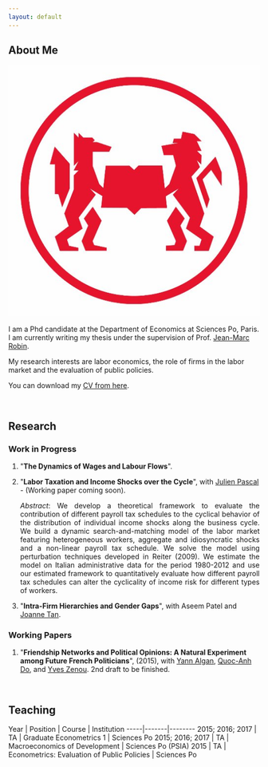 ```yaml
---
layout: default
---
```


## About Me

<img class="profile-picture" src="pipo.jpg">

I am a Phd candidate at the Department of Economics at Sciences Po, Paris. I am currently writing my thesis under the supervision of Prof. [Jean-Marc Robin](https://sites.google.com/site/jmarcrobin/).

My research interests are labor economics, the role of firms in the labor market and the evaluation of public policies.

You can download my [CV from here](CV.pdf).

&nbsp;

## Research

### Work in Progress

1. "**The Dynamics of Wages and Labour Flows**".

2. "**Labor Taxation and Income Shocks over the Cycle**", with [Julien Pascal](https://julienpascal.github.io/) - (Working paper coming soon).

    <p align="justify"> <i>Abstract</i>:
    We develop a theoretical framework to evaluate the contribution of different payroll tax schedules to the cyclical behavior of the distribution of individual income shocks along the business cycle. We build a dynamic search-and-matching model of the labor market featuring heterogeneous workers, aggregate and idiosyncratic shocks and a non-linear payroll tax schedule. We solve the model using perturbation techniques developed in Reiter (2009). We estimate the model on Italian administrative data for the period 1980-2012 and use our estimated framework to quantitatively evaluate how different payroll tax schedules can alter the cyclicality of income risk for different types of workers.</p>

3. "**Intra-Firm Hierarchies and Gender Gaps**", with Aseem Patel and [Joanne Tan](https://sites.google.com/site/joanneyumintanphd/research).

### Working Papers

1. "**Friendship Networks and Political Opinions: A Natural Experiment among Future French Politicians**", (2015), with [Yann Algan](http://www.yann-algan.com/), [Quoc-Anh Do](https://sites.google.com/site/qaquocanhdo/), and [Yves Zenou](https://sites.google.com/site/yvesbzenou/). 2nd draft to be finished.

&nbsp;

## Teaching

Year | Position | Course | Institution
-----|-------|--------
2015; 2016; 2017 | TA | Graduate Econometrics 1 | Sciences Po
2015; 2016; 2017 | TA | Macroeconomics of Development |  Sciences Po (PSIA)
2015 | TA  | Econometrics: Evaluation of Public Policies | Sciences Po

&nbsp;
&nbsp;
&nbsp;
